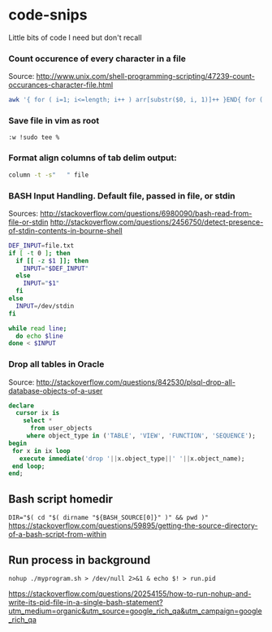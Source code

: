 code-snips
==========
Little bits of code I need but don't recall

### Count occurence of every character in a file
Source:
http://www.unix.com/shell-programming-scripting/47239-count-occurances-character-file.html

```bash
awk '{ for ( i=1; i<=length; i++ ) arr[substr($0, i, 1)]++ }END{ for ( i in arr ) { print i, arr[i] } }' filename.txt
```

### Save file in vim as root
```vim
:w !sudo tee %
```

### Format align columns of tab delim output:
```bash
column -t -s"   " file
```

### BASH Input Handling. Default file, passed in file, or stdin
Sources: 
http://stackoverflow.com/questions/6980090/bash-read-from-file-or-stdin
http://stackoverflow.com/questions/2456750/detect-presence-of-stdin-contents-in-bourne-shell
```bash
DEF_INPUT=file.txt
if [ -t 0 ]; then
  if [[ -z $1 ]]; then
    INPUT="$DEF_INPUT"
  else
    INPUT="$1"
  fi
else
  INPUT=/dev/stdin
fi

while read line;
  do echo $line
done < $INPUT
```

### Drop all tables in Oracle 
Source: 
http://stackoverflow.com/questions/842530/plsql-drop-all-database-objects-of-a-user
```sql
declare
  cursor ix is
    select *
      from user_objects
     where object_type in ('TABLE', 'VIEW', 'FUNCTION', 'SEQUENCE');
begin
 for x in ix loop
   execute immediate('drop '||x.object_type||' '||x.object_name);
 end loop;
end;
```
## Bash script homedir
`DIR="$( cd "$( dirname "${BASH_SOURCE[0]}" )" && pwd )"`
https://stackoverflow.com/questions/59895/getting-the-source-directory-of-a-bash-script-from-within

## Run process in background

`nohup ./myprogram.sh > /dev/null 2>&1 & echo $! > run.pid`

https://stackoverflow.com/questions/20254155/how-to-run-nohup-and-write-its-pid-file-in-a-single-bash-statement?utm_medium=organic&utm_source=google_rich_qa&utm_campaign=google_rich_qa
